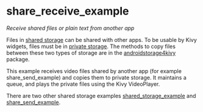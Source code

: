 # share_receive_example

*Receive shared files or plain text from another app*

Files in [shared storage](https://github.com/Android-for-Python/Android-for-Python-Users#shared-storage) can be shared with other apps. To be usable by Kivy widgets, files must be in [private storage](https://github.com/Android-for-Python/Android-for-Python-Users#private-storage). The methods to copy files between these two types of storage are in the [androidstorage4kivy](https://github.com/Android-for-Python/androidstorgage4kivy/README.md) package.

This example receives video files shared by another app (for example share_send_example) and copies them to private storage. It maintains a queue, and plays the private files using the Kivy VideoPlayer.

There are two other shared storage examples [shared_storage_example](https://github.com/Android-for-Python/shared_storage_example) and [share_send_example](https://github.com/Android-for-Python/share_send_example).
